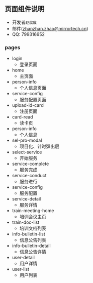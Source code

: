 ## 页面组件说明

- 开发者`赵展展`
- 邮件(zhanzhan.zhao@mirrortech.cn)
- QQ: 799316652

### pages

- login
  - 登录页面
- home
  - 主页面
- person-info
  - 个人信息页面
- service-config
  - 服务配置页面
- upload-id-card
  - 注册页面
- card-read
  - 读卡页
- person-info
  - 个人信息
- sel-pro-modal
  - 项目化、计时弹出层
- select-service
  - 开始服务
- service-complete
  - 服务完成
- service-conduct
  - 服务进行
- service-config
  - 服务配置
- service-detail
  - 服务详情
- train-meeting-home
  - 培训会议主页
- train-doc-list
  - 培训文档列表
- info-bulletin-list
  - 信息公告列表
- info-bulletin-detail
  - 信息公告详情
- user-detail
  - 用户详情
- user-list
  - 用户列表

